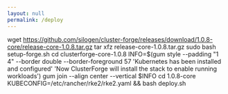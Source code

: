 ```yaml
---
layout: null
permalink: /deploy
---
```

wget https://github.com/silogen/cluster-forge/releases/download/1.0.8-core/release-core-1.0.8.tar.gz
tar xfz release-core-1.0.8.tar.gz
sudo bash setup-forge.sh
cd clusterforge-core-1.0.8
INFO=$(gum style --padding "1 4" --border double --border-foreground 57 'Kubernetes has been installed and configured' 'Now ClusterForge will install the stack to enable running workloads')
gum join --align center --vertical $INFO
cd 1.0.8-core
KUBECONFIG=/etc/rancher/rke2/rke2.yaml && bash deploy.sh

